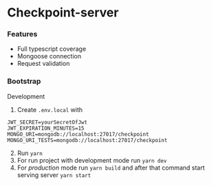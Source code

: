 # Checkpoint-server

### Features

- Full typescript coverage
- Mongoose connection
- Request validation

### Bootstrap
Development

1. Create `.env.local` with
```
JWT_SECRET=yourSecretOfJwt
JWT_EXPIRATION_MINUTES=15
MONGO_URI=mongodb://localhost:27017/checkpoint
MONGO_URI_TESTS=mongodb://localhost:27017/checkpoint
```
2. Run `yarn`
3. For run project with development mode run `yarn dev`
4. For *production* mode run `yarn build` and after that command start serving server `yarn start`
